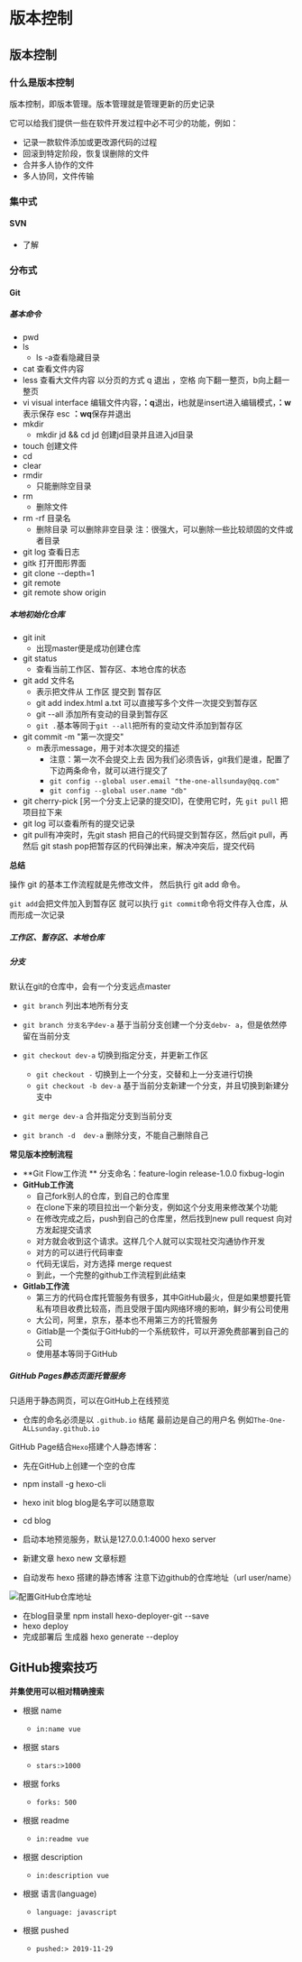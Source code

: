 #  版本控制

## 版本控制

### 什么是版本控制

版本控制，即版本管理。版本管理就是管理更新的历史记录

它可以给我们提供一些在软件开发过程中必不可少的功能，例如：

- 记录一款软件添加或更改源代码的过程
- 回滚到特定阶段，恢复误删除的文件
- 合并多人协作的文件
- 多人协同，文件传输

### 集中式

#### SVN

- 了解

### 分布式

#### Git

##### 基本命令

- pwd
- ls
  - ls -a查看隐藏目录
- cat  查看文件内容
- less  查看大文件内容    以分页的方式    q 退出   ，空格  向下翻一整页，b向上翻一整页
- vi   visual  interface    编辑文件内容，**：q**退出，**i**也就是insert进入编辑模式，**：w**表示保存    esc   **：wq**保存并退出
- mkdir
  - mkdir  jd  &&  cd jd      创建jd目录并且进入jd目录
- touch    创建文件
- cd
- clear
- rmdir
  - 只能删除空目录
- rm
  - 删除文件
- rm -rf    目录名
  - 删除目录  可以删除非空目录   注：很强大，可以删除一些比较顽固的文件或者目录
- git log    查看日志
- gitk   打开图形界面
- git clone                   --depth=1
- git remote
- git remote show origin

##### 本地初始化仓库

- git  init
  - 出现master便是成功创建仓库
- git  status
  - 查看当前工作区、暂存区、本地仓库的状态
- git add 文件名
  - 表示把文件从   工作区   提交到   暂存区
  - git  add  index.html    a.txt    可以直接写多个文件一次提交到暂存区
  - git --all   添加所有变动的目录到暂存区
  - `git .`基本等同于`git --all`把所有的变动文件添加到暂存区
- git  commit  -m  "第一次提交" 
  - m表示message，用于对本次提交的描述
    - 注意：第一次不会提交上去   因为我们必须告诉，git我们是谁，配置了下边两条命令，就可以进行提交了
    - `git config --global user.email "the-one-allsunday@qq.com"`
    - `git config --global user.name "db"`
- git cherry-pick [另一个分支上记录的提交ID]，在使用它时，先   `git pull`  把项目拉下来
- git log 可以查看所有的提交记录
- git pull有冲突时，先git stash 把自己的代码提交到暂存区，然后git pull，再然后 git stash pop把暂存区的代码弹出来，解决冲突后，提交代码

**总结**

操作  git  的基本工作流程就是先修改文件， 然后执行  git  add  命令。

`git add`会把文件加入到暂存区    就可以执行  `git commit`命令将文件存入仓库，从而形成一次记录

##### 工作区、暂存区、本地仓库

##### 分支

默认在git的仓库中，会有一个分支远点master

- `git branch`                                           列出本地所有分支
- `git branch 分支名字dev-a`                 基于当前分支创建一个分支`debv- a`，但是依然停留在当前分支
- `git checkout dev-a`                           切换到指定分支，并更新工作区
  - `git checkout -`                            切换到上一个分支，交替和上一分支进行切换
  - `git checkout -b dev-a`              基于当前分支新建一个分支，并且切换到新建分支中

- `git merge dev-a`                                  合并指定分支到当前分支
- `git branch -d  dev-a`                          删除分支，不能自己删除自己



**常见版本控制流程**

- **Git  Flow工作流 **     分支命名：feature-login          release-1.0.0             fixbug-login
- **GitHub工作流**
  - 自己fork别人的仓库，到自己的仓库里
  - 在clone下来的项目拉出一个新分支，例如这个分支用来修改某个功能
  - 在修改完成之后，push到自己的仓库里，然后找到new  pull   request    向对方发起提交请求
  - 对方就会收到这个请求。这样几个人就可以实现社交沟通协作开发
  - 对方的可以进行代码审查
  - 代码无误后，对方选择 merge request
  - 到此，一个完整的github工作流程到此结束
- **Gitlab工作流**
  - 第三方的代码仓库托管服务有很多，其中GitHub最火，但是如果想要托管私有项目收费比较高，而且受限于国内网络环境的影响，鲜少有公司使用
  - 大公司，阿里，京东，基本也不用第三方的托管服务
  - Gitlab是一个类似于GitHub的一个系统软件，可以开源免费部署到自己的公司
  - 使用基本等同于GitHub

##### GitHub Pages静态页面托管服务

只适用于静态网页，可以在GitHub上在线预览

- 仓库的命名必须是以   `.github.io`  结尾    最前边是自己的用户名   例如`The-One-ALLsunday.github.io`

GitHub Page结合`Hexo`搭建个人静态博客：

- 先在GitHub上创建一个空的仓库

- npm  install  -g  hexo-cli
- hexo  init  blog        blog是名字可以随意取
- cd  blog
- 启动本地预览服务，默认是127.0.0.1:4000     hexo  server
- 新建文章       hexo  new   文章标题
- 自动发布 hexo 搭建的静态博客    注意下边github的仓库地址（url  user/name）

![配置GitHub仓库地址](H:\06-Web前端\06-笔记\00-images\blog.png)

- 在blog目录里    npm  install  hexo-deployer-git  --save
- hexo deploy
- 完成部署后  生成器   hexo generate --deploy





## GitHub搜索技巧

**并集使用可以相对精确搜索**

- 根据  name
  - `in:name vue`

- 根据  stars
  - `stars:>1000`
- 根据  forks
  - `forks: 500`
- 根据  readme
  - `in:readme vue`
- 根据  description
  - `in:description vue`
- 根据  语言(language)
  - `language: javascript`
- 根据  pushed
  - `pushed:> 2019-11-29`





